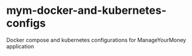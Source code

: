 # mym-docker-and-kubernetes-configs
Docker compose and kubernetes configurations for ManageYourMoney application
